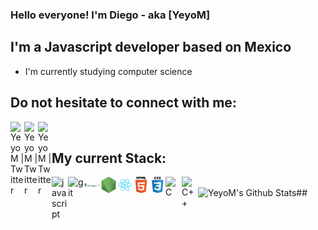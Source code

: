 ### Hello everyone! I'm Diego - aka [YeyoM]

## I'm a Javascript developer based on Mexico
- I'm currently studying computer science

## Do not hesitate to connect with me:

[<img align="left" alt="YeyoM | Twitter" width="22px" src="https://cdn.jsdelivr.net/npm/simple-icons@v3/icons/twitter.svg" />][twitter]
[<img align="left" alt="YeyoM | Twitter" width="22px" src="https://cdn.jsdelivr.net/npm/simple-icons@v3/icons/linkedin.svg" />][linkedin]
[<img align="left" alt="YeyoM | Twitter" width="22px" src="https://cdn.jsdelivr.net/npm/simple-icons@v3/icons/instagram.svg" />][instagram]

<br />

## My current Stack:
<img align="left" alt="javascript" width="26px" src="https://raw.githubusercontent.com/jmnote/z-icons/master/svg/javascript.svg"/>
<img align="left" alt="git" width="26px" src="https://raw.githubusercontent.com/jmnote/z-icons/master/svg/git.svg"/>
<img align="left" alt="mongodb" width="26px" src="https://raw.githubusercontent.com/github/explore/80688e429a7d4ef2fca1e82350fe8e3517d3494d/topics/mongodb/mongodb.png" />
<img align="left" alt="Node.js" width="26px" src="https://raw.githubusercontent.com/github/explore/80688e429a7d4ef2fca1e82350fe8e3517d3494d/topics/nodejs/nodejs.png" />
<img align="left" alt="React" width="26px" src="https://raw.githubusercontent.com/github/explore/80688e429a7d4ef2fca1e82350fe8e3517d3494d/topics/react/react.png" />
<img align="left" alt="HTML5" width="26px" src="https://raw.githubusercontent.com/github/explore/80688e429a7d4ef2fca1e82350fe8e3517d3494d/topics/html/html.png" />
<img align="left" alt="CSS3" width="26px" src="https://raw.githubusercontent.com/github/explore/80688e429a7d4ef2fca1e82350fe8e3517d3494d/topics/css/css.png" />
<img align="left" alt="C" width="26px" src="https://raw.githubusercontent.com/jmnote/z-icons/master/svg/c.svg" />
<img align="left" alt="C++" width="26px" src="https://raw.githubusercontent.com/jmnote/z-icons/master/svg/cpp.svg" />

<br />
##
<img align="left" alt="YeyoM's Github Stats"src="https://github-readme-stats.vercel.app/api?username=YeyoM&show_icons=true&hide_border=true&theme=tokyonight" />
<br />

[twitter]: https://twitter.com/YeyoMoreno24
[linkedin]: https://www.linkedin.com/in/diego-moreno-05a158219/
[instagram]: https://www.instagram.com/yeyo.moreno/
